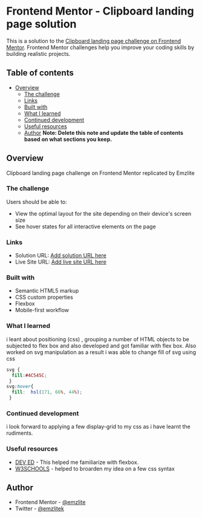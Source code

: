 # Frontend Mentor - Clipboard landing page solution

This is a solution to the [Clipboard landing page challenge on Frontend Mentor](https://www.frontendmentor.io/challenges/clipboard-landing-page-5cc9bccd6c4c91111378ecb9). Frontend Mentor challenges help you improve your coding skills by building realistic projects. 

## Table of contents

- [Overview](#overview)
  - [The challenge](#the-challenge)
  - [Links](#links)
  - [Built with](#built-with)
  - [What I learned](#what-i-learned)
  - [Continued development](#continued-development)
  - [Useful resources](#useful-resources)
  - [Author](#author)
**Note: Delete this note and update the table of contents based on what sections you keep.**

## Overview
Clipboard landing page challenge on Frontend Mentor replicated by Emzlite

### The challenge

Users should be able to:

- View the optimal layout for the site depending on their device's screen size
- See hover states for all interactive elements on the page



### Links

- Solution URL: [Add solution URL here](https://your-solution-url.com)
- Live Site URL: [Add live site URL here](https://your-live-site-url.com)


### Built with

- Semantic HTML5 markup
- CSS custom properties
- Flexbox
- Mobile-first workflow




### What I learned

i leant about positioning (css) , grouping a number of HTML objects to be subjected to flex box and also developed and got familiar with flex box.
Also worked on svg manipulation as a result i was able to change fill of svg using css

```css
svg {
  fill:#4C545C;
 }
svg:hover{
  fill:  hsl(171, 66%, 44%);
 }
```




### Continued development

i look forward to applying a few display-grid to my css as i have learnt the rudiments.



### Useful resources

- [DEV ED](https://youtu.be/vQWlgd7hV4A) - This helped me familiarize with flexbox. 
- [W3SCHOOLS](https://www.w3schools.com/) - helped to broarden my idea on a few css syntax 


## Author


- Frontend Mentor - [@emzlite](https://www.frontendmentor.io/profile/emzlite)
- Twitter - [@emzlitek](https://twitter.com/emzlitek?s=20)



